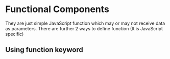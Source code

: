 # Functional Components

They are just simple JavaScript function which may or may not receive data as parameters.
There are further 2 ways to define function (It is JavaScript specific)
 ## Using function keyword
        